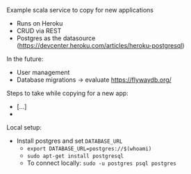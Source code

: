 Example scala service to copy for new applications

* Runs on Heroku
* CRUD via REST
* Postgres as the datasource (https://devcenter.heroku.com/articles/heroku-postgresql)

In the future:
* User management
* Database migrations -> evaluate https://flywaydb.org/

Steps to take while copying for a new app:
* [...]
* 


Local setup:
* Install postgres and set `DATABASE_URL`
  * `export DATABASE_URL=postgres://$(whoami)`
  * `sudo apt-get install postgresql`
  * To connect locally: `sudo -u postgres psql postgres`

